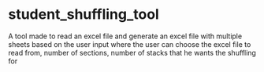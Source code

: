 # student_shuffling_tool
A tool made to read an excel file and generate an excel file with multiple sheets based on the user input where the user can choose the excel file to read from, number of sections, number of stacks that he wants the shuffling for
